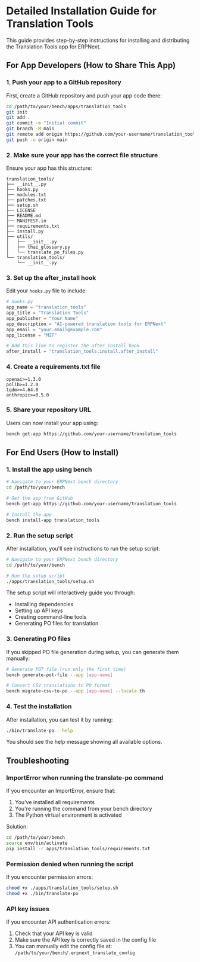 # Detailed Installation Guide for Translation Tools

This guide provides step-by-step instructions for installing and distributing the Translation Tools app for ERPNext.

## For App Developers (How to Share This App)

### 1. Push your app to a GitHub repository

First, create a GitHub repository and push your app code there:

```bash
cd /path/to/your/bench/apps/translation_tools
git init
git add .
git commit -m "Initial commit"
git branch -M main
git remote add origin https://github.com/your-username/translation_tools.git
git push -u origin main
```

### 2. Make sure your app has the correct file structure

Ensure your app has this structure:
```
translation_tools/
├── __init__.py
├── hooks.py
├── modules.txt
├── patches.txt
├── setup.sh
├── LICENSE
├── README.md
├── MANIFEST.in
├── requirements.txt
├── install.py
├── utils/
│   ├── __init__.py
│   ├── thai_glossary.py
│   └── translate_po_files.py
└── translation_tools/
    └── __init__.py
```

### 3. Set up the after_install hook

Edit your `hooks.py` file to include:

```python
# hooks.py
app_name = "translation_tools"
app_title = "Translation Tools"
app_publisher = "Your Name"
app_description = "AI-powered translation tools for ERPNext"
app_email = "your.email@example.com"
app_license = "MIT"

# Add this line to register the after_install hook
after_install = "translation_tools.install.after_install"
```

### 4. Create a requirements.txt file

```
openai>=1.3.0
polib>=1.2.0
tqdm>=4.64.0
anthropic>=0.5.0
```

### 5. Share your repository URL

Users can now install your app using:
```bash
bench get-app https://github.com/your-username/translation_tools
```

## For End Users (How to Install)

### 1. Install the app using bench

```bash
# Navigate to your ERPNext bench directory
cd /path/to/your/bench

# Get the app from GitHub
bench get-app https://github.com/your-username/translation_tools

# Install the app
bench install-app translation_tools
```

### 2. Run the setup script

After installation, you'll see instructions to run the setup script:

```bash
# Navigate to your ERPNext bench directory
cd /path/to/your/bench

# Run the setup script
./apps/translation_tools/setup.sh
```

The setup script will interactively guide you through:
- Installing dependencies
- Setting up API keys
- Creating command-line tools
- Generating PO files for translation

### 3. Generating PO files

If you skipped PO file generation during setup, you can generate them manually:

```bash
# Generate POT file (run only the first time)
bench generate-pot-file --app [app-name]

# Convert CSV translations to PO format
bench migrate-csv-to-po --app [app-name] --locale th
```

### 4. Test the installation

After installation, you can test it by running:

```bash
./bin/translate-po --help
```

You should see the help message showing all available options.

## Troubleshooting

### ImportError when running the translate-po command

If you encounter an ImportError, ensure that:
1. You've installed all requirements
2. You're running the command from your bench directory
3. The Python virtual environment is activated

Solution:
```bash
cd /path/to/your/bench
source env/bin/activate
pip install -r apps/translation_tools/requirements.txt
```

### Permission denied when running the script

If you encounter permission errors:
```bash
chmod +x ./apps/translation_tools/setup.sh
chmod +x ./bin/translate-po
```

### API key issues

If you encounter API authentication errors:
1. Check that your API key is valid
2. Make sure the API key is correctly saved in the config file
3. You can manually edit the config file at: `/path/to/your/bench/.erpnext_translate_config`